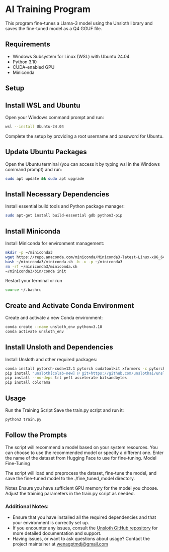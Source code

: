 # AI Training Program

This program fine-tunes a Llama-3 model using the Unsloth library and saves the fine-tuned model as a Q4 GGUF file.

## Requirements

- Windows Subsystem for Linux (WSL) with Ubuntu 24.04
- Python 3.10
- CUDA-enabled GPU
- Miniconda

## Setup

## Install WSL and Ubuntu

Open your Windows command prompt and run:
   ```bash
   wsl --install Ubuntu-24.04
   ```
Complete the setup by providing a root username and password for Ubuntu.

## Update Ubuntu Packages
Open the Ubuntu terminal (you can access it by typing wsl in the Windows command prompt) and run:
```bash
sudo apt update && sudo apt upgrade
```
## Install Necessary Dependencies
Install essential build tools and Python package manager:
``` bash
sudo apt-get install build-essential gdb python3-pip
```
## Install Miniconda
Install Miniconda for environment management:
```bash
mkdir -p ~/miniconda3
wget https://repo.anaconda.com/miniconda/Miniconda3-latest-Linux-x86_64.sh -O ~/miniconda3/miniconda.sh
bash ~/miniconda3/miniconda.sh -b -u -p ~/miniconda3
rm -rf ~/miniconda3/miniconda.sh
~/miniconda3/bin/conda init
```
Restart your terminal or run
``` bash
source ~/.bashrc
```

## Create and Activate Conda Environment
Create and activate a new Conda environment:
``` bash
conda create --name unsloth_env python=3.10
conda activate unsloth_env
```

## Install Unsloth and Dependencies
Install Unsloth and other required packages:
``` bash
conda install pytorch-cuda=12.1 pytorch cudatoolkit xformers -c pytorch -c nvidia -c xformers
pip install "unsloth[colab-new] @ git+https://github.com/unslothai/unsloth.git"
pip install --no-deps trl peft accelerate bitsandbytes
pip install colorama
```

## Usage
Run the Training Script
Save the train.py script and run it:
``` bash
python3 train.py
```

## Follow the Prompts
The script will recommend a model based on your system resources.
You can choose to use the recommended model or specify a different one.
Enter the name of the dataset from Hugging Face to use for fine-tuning.
Model Fine-Tuning

The script will load and preprocess the dataset, fine-tune the model, and save the fine-tuned model to the ./fine_tuned_model directory.

Notes
Ensure you have sufficient GPU memory for the model you choose.
Adjust the training parameters in the train.py script as needed.

### Additional Notes:
- Ensure that you have installed all the required dependencies and that your environment is correctly set up.
- If you encounter any issues, consult the [Unsloth GitHub repository](https://github.com/unslothai/unsloth) for more detailed documentation and support.
- Having issues, or want to ask questions about usage? Contact the project maintainer at wenagptmdj@gmail.com